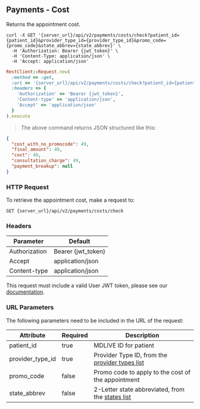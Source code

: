 ## Payments - Cost

Returns the appointment cost.

```shell
curl -X GET '{server_url}/api/v2/payments/costs/check?patient_id={patient_id}&provider_type_id={provider_type_id}&promo_code={promo_code}&state_abbrev={state_abbrev}' \
  -H 'Authorization: Bearer {jwt_token}' \
  -H 'Content-Type: application/json' \
  -H 'Accept: application/json'
```

```ruby
RestClient::Request.new(
  :method => :get,
  :url => '{server_url}/api/v2/payments/costs/check?patient_id={patient_id}&provider_type_id={provider_type_id}&promo_code={promo_code}&state_abbrev={state_abbrev}',
  :headers => {
    'Authorization' => 'Bearer {jwt_token}',
    'Content-type' => 'application/json',
    'Accept' => 'application/json'
  }
).execute
```

> The above command returns JSON structured like this:

```json
{
  "cost_with_no_promocode": 49,
  "final_amount": 49,
  "cost": 49,
  "consultation_charge": 49,
  "payment_breakup": null
}
```


### HTTP Request

To retrieve the appointment cost, make a request to:

`GET {server_url}/api/v2/payments/costs/check`


### Headers

Parameter     | Default
--------------|------------------------
Authorization | Bearer {jwt_token}
Accept        | application/json
Content-type  | application/json

This request must include a valid User JWT token, please see our [documentation](#user-tokens).


### URL Parameters

The following parameters need to be included in the URL of the request:

Attribute        | Required | Description
-----------------|----------|----------------------
patient_id       | true     | MDLIVE ID for patient
provider_type_id | true     | Provider Type ID, from the [provider types list](#provider-types)
promo_code       | false    | Promo code to apply to the cost of the appointment
state_abbrev     | false    | 2-Letter state abbreviated, from the [states list](#states)
